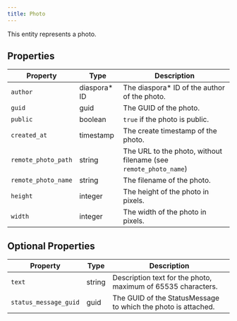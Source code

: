 ```yaml
---
title: Photo
---
```


This entity represents a photo.

## Properties

| Property            | Type          | Description                                                      |
| ------------------- | ------------- | ---------------------------------------------------------------- |
| `author`            | diaspora\* ID | The diaspora\* ID of the author of the photo.                    |
| `guid`              | guid          | The GUID of the photo.                                           |
| `public`            | boolean       | `true` if the photo is public.                                   |
| `created_at`        | timestamp     | The create timestamp of the photo.                               |
| `remote_photo_path` | string        | The URL to the photo, without filename (see `remote_photo_name`) |
| `remote_photo_name` | string        | The filename of the photo.                                       |
| `height`            | integer       | The height of the photo in pixels.                               |
| `width`             | integer       | The width of the photo in pixels.                                |

## Optional Properties

| Property              | Type   | Description                                                      |
| --------------------- | ------ | ---------------------------------------------------------------- |
| `text`                | string | Description text for the photo, maximum of 65535 characters.     |
| `status_message_guid` | guid   | The GUID of the StatusMessage to which the photo is attached.    |
